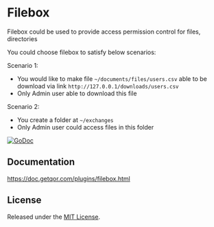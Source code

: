 # Filebox

Filebox could be used to provide access permission control for files, directories

You could choose filebox to satisfy below scenarios:

Scenario 1:

* You would like to make file `~/documents/files/users.csv` able to be download via link `http://127.0.0.1/downloads/users.csv`
* Only Admin user able to download this file

Scenario 2:

* You create a folder at `~/exchanges`
* Only Admin user could access files in this folder

[![GoDoc](https://godoc.org/github.com/aghape/filebox?status.svg)](https://godoc.org/github.com/aghape/filebox)

## Documentation

<https://doc.getqor.com/plugins/filebox.html>

## License

Released under the [MIT License](http://opensource.org/licenses/MIT).
